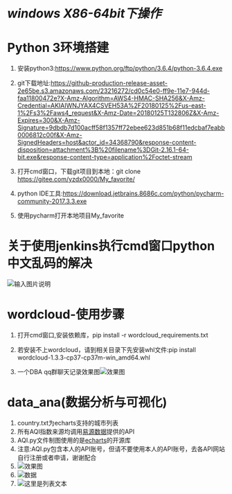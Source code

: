# _windows X86-64bit下操作_ 

# Python 3环境搭建
1. 安装python3:https://www.python.org/ftp/python/3.6.4/python-3.6.4.exe

1. git下载地址:https://github-production-release-asset-2e65be.s3.amazonaws.com/23216272/cd0c54e0-ff9e-11e7-944d-faa11800472e?X-Amz-Algorithm=AWS4-HMAC-SHA256&X-Amz-Credential=AKIAIWNJYAX4CSVEH53A%2F20180125%2Fus-east-1%2Fs3%2Faws4_request&X-Amz-Date=20180125T132806Z&X-Amz-Expires=300&X-Amz-Signature=9dbdb7d100acff58f1357ff72ebee623d851b68f11edcbaf7eabb0006812c00f&X-Amz-SignedHeaders=host&actor_id=34368790&response-content-disposition=attachment%3B%20filename%3DGit-2.16.1-64-bit.exe&response-content-type=application%2Foctet-stream
1. 打开cmd窗口，下载git项目到本地：git clone https://gitee.com/yzdx0000/My_favorite/
1. python IDE工具:https://download.jetbrains.8686c.com/python/pycharm-community-2017.3.3.exe
1. 使用pycharm打开本地项目My_favorite

# 关于使用jenkins执行cmd窗口python中文乱码的解决
![输入图片说明](https://gitee.com/uploads/images/2018/0129/123635_5eb9eaf1_1734289.png "jenkins.png")

# wordcloud-使用步骤

1. 打开cmd窗口,安装依赖库，pip install -r  wordcloud_requirements.txt

1. 若安装不上wordcloud，请到相关目录下先安装whl文件:pip install wordcloud-1.3.3-cp37-cp37m-win_amd64.whl
1. 一个DBA qq群聊天记录效果图![效果图](https://gitee.com/uploads/images/2018/0127/190004_fbed5eef_1734289.png "Figure_1.png")

# data_ana(数据分析与可视化)
1. country.txt为echarts支持的城市列表
1. 所有AQI指数来源均调用[易源数据](https://www.showapi.com/)提供的API
1. AQI.py文件制图使用的是[echarts](http://echarts.baidu.com/)的开源库
1. 注意:AQI.py包含本人的API账号，但请不要使用本人的API账号，去各API网站自行注册或者申请，谢谢配合
1. ![效果图](https://gitee.com/uploads/images/2018/0127/183410_70c0aac2_1734289.png "1.png")
1. ![数据](https://gitee.com/uploads/images/2018/0127/183447_cb72586d_1734289.png "2.png")
1. ![这里是列表文本](https://gitee.com/uploads/images/2018/0128/143116_1a42a60e_1734289.png "我的第一个图表.png")